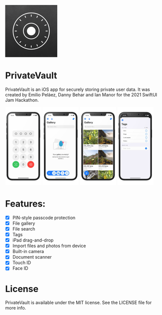 ![Private Vault Logo](./logo.png)
# PrivateVault

PrivateVault is an iOS app for securely storing private user data. It was created by Emilio Peláez, Danny Behar and Ian Manor for the 2021 SwiftUI Jam Hackathon.

<p float="left">
  <img src="./Screenshots/LockScreen.png" alt="Lock Screen" width=23% height=23%>
  <img src="./Screenshots/Add_Files.png" alt="Add Files" width=23% height=23%>
  <img src="./Screenshots/Gallery.png" alt="Gallery" width=23% height=23%>
  <img src="./Screenshots/Tags.png" alt="Tags" width=23% height=23%>
</p>

# Features:
- [x] PIN-style passcode protection
- [x] File gallery
- [x] File search 
- [x] Tags
- [x] iPad drag-and-drop
- [x] Import files and photos from device
- [x] Built-in camera
- [x] Document scanner
- [x] Touch ID 
- [x] Face ID

# License

PrivateVault is available under the MIT license. See the LICENSE file for more info.
